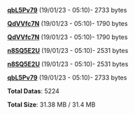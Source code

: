 [**qbL5Pv79**](/data/qbL5Pv79.txt) (19/01/23 - 05:10)- 2733 bytes

[**QdVVfc7N**](/data/QdVVfc7N.txt) (19/01/23 - 05:10)- 1790 bytes

[**QdVVfc7N**](/data/QdVVfc7N.txt) (19/01/23 - 05:10)- 1790 bytes

[**n8SQ5E2U**](/data/n8SQ5E2U.txt) (19/01/23 - 05:10)- 2531 bytes

[**n8SQ5E2U**](/data/n8SQ5E2U.txt) (19/01/23 - 05:10)- 2531 bytes

[**qbL5Pv79**](/data/qbL5Pv79.txt) (19/01/23 - 05:10)- 2733 bytes

**Total Datas**: 5224

**Total Size**: 31.38 MB / 31.4 MB